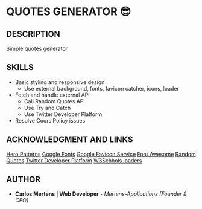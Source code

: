 # QUOTES GENERATOR 😎

## DESCRIPTION

Simple quotes generator

## SKILLS

- Basic styling and responsive design
  - Use external background, fonts, favicon catcher, icons, loader
- Fetch and handle external API
  - Call Random Quotes API
  - Use Try and Catch
  - Use Twitter Developer Platform
- Resolve Coors Policy issues

## ACKNOWLEDGMENT AND LINKS

[Hero Patterns](https://www.heropatterns.com/)
[Google Fonts](https://fonts.google.com/)
[Google Favicon Service](https://css-tricks.com/favicons-next-to-external-links/)
[Font Awesome](https://fontawesome.com/v5.15/icons?d=gallery&p=2&q=close&m=free)
[Random Quotes](https://type.fit/api/quotes)
[Twitter Developer Platform](https://developer.twitter.com/en/docs/twitter-for-websites/tweet-button/guides/web-intent)
[W3Schhols loaders](https://www.w3schools.com/howto/howto_css_loader.asp)

## AUTHOR

- **Carlos Mertens | Web Developer** - _Mertens-Applications [Founder & CEO]_
